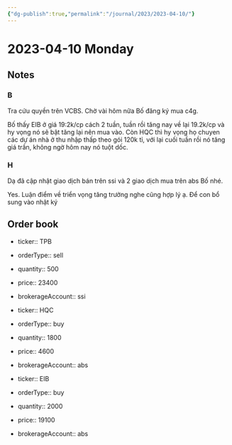 ```yaml
---
{"dg-publish":true,"permalink":"/journal/2023/2023-04-10/"}
---
```


# 2023-04-10 Monday

## Notes

### B

Tra cứu quyền trên VCBS. Chờ vài hôm nữa Bố đăng ký mua c4g.

Bố thấy EIB ở giá 19:2k/cp cách 2 tuần, tuần rồi tăng nay về lại 19.2k/cp và hy vọng nó sẽ bật tăng lại nên mua vào.
Còn HQC thì hy vọng họ chuyen các dự án nhà ở thu nhập thấp theo gói 120k tỉ, với lại cuối tuần rồi nó tăng giá trần, không ngờ hôm nay nó tuột dốc.

### H

Dạ đã cập nhật giao dịch bán trên ssi và 2 giao dịch mua trên abs Bố nhé.

Yes. Luận điểm về triển vọng tăng trưởng nghe cũng hợp lý ạ. Để con bổ sung vào nhật ký

## Order book

- ticker:: TPB
- orderType:: sell
- quantity:: 500
- price:: 23400
- brokerageAccount:: ssi

- ticker:: HQC
- orderType:: buy
- quantity:: 1800
- price:: 4600
- brokerageAccount:: abs

- ticker:: EIB
- orderType:: buy
- quantity:: 2000
- price:: 19100
- brokerageAccount:: abs